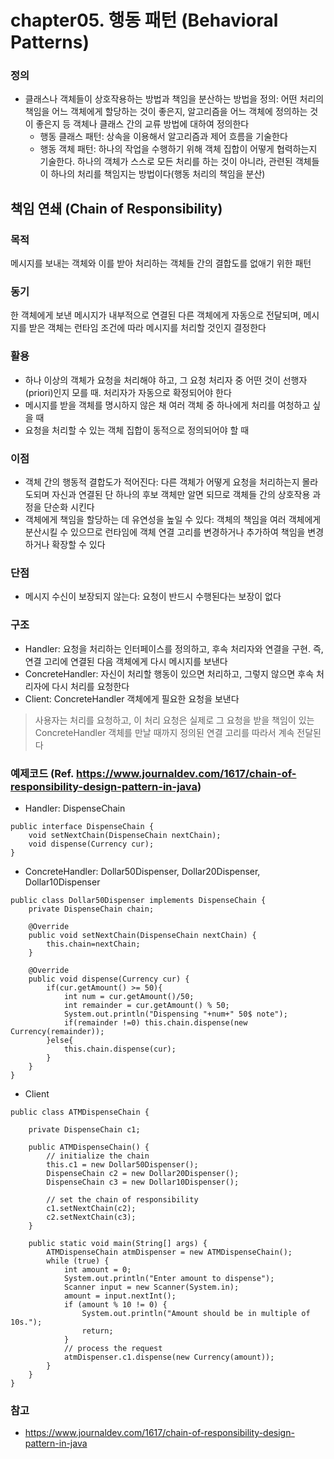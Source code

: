 # chapter05. 행동 패턴 (Behavioral Patterns)

### 정의
- 클래스나 객체들이 상호작용하는 방법과 책임을 분산하는 방법을 정의: 어떤 처리의 책임을 어느 객체에게 할당하는 것이 좋은지, 알고리즘을 어느 객체에 정의하는 것이 좋은지 등 객체나 클래스 간의 교류 방법에 대하여 정의한다
  - 행동 클래스 패턴: 상속을 이용해서 알고리즘과 제어 흐름을 기술한다
  - 행동 객체 패턴: 하나의 작업을 수행하기 위해 객체 집합이 어떻게 협력하는지 기술한다. 하나의 객체가 스스로 모든 처리를 하는 것이 아니라, 관련된 객체들이 하나의 처리를 책임지는 방법이다(행동 처리의 책임을 분산)

## 책임 연쇄 (Chain of Responsibility)

### 목적
메시지를 보내는 객체와 이를 받아 처리하는 객체들 간의 결합도를 없애기 위한 패턴

### 동기
한 객체에게 보낸 메시지가 내부적으로 연결된 다른 객체에게 자동으로 전달되며, 메시지를 받은 객체는 런타임 조건에 따라 메시지를 처리할 것인지 결정한다

### 활용
- 하나 이상의 객체가 요청을 처리해야 하고, 그 요청 처리자 중 어떤 것이 선행자(priori)인지 모를 때. 처리자가 자동으로 확정되어야 한다
- 메시지를 받을 객체를 명시하지 않은 채 여러 객체 중 하나에게 처리를 여청하고 싶을 때
- 요청을 처리할 수 있는 객체 집합이 동적으로 정의되어야 할 때

### 이점
- 객체 간의 행동적 결합도가 적어진다: 다른 객체가 어떻게 요청을 처리하는지 몰라도되며 자신과 연결된 단 하나의 후보 객체만 알면 되므로 객체들 간의 상호작용 과정을 단순화 시킨다
- 객체에게 책임을 할당하는 데 유연성을 높일 수 있다: 객체의 책임을 여러 객체에게 분산시킬 수 있으므로 런타임에 객체 연결 고리를 변경하거나 추가하여 책임을 변경하거나 확장할 수 있다

### 단점
- 메시지 수신이 보장되지 않는다: 요청이 반드시 수행된다는 보장이 없다

### 구조
- Handler: 요청을 처리하는 인터페이스를 정의하고, 후속 처리자와 연결을 구현. 즉, 연결 고리에 연결된 다음 객체에게 다시 메시지를 보낸다
- ConcreteHandler: 자신이 처리할 행동이 있으면 처리하고, 그렇지 않으면 후속 처리자에 다시 처리를 요청한다
- Client: ConcreteHandler 객체에게 필요한 요청을 보낸다
> 사용자는 처리를 요청하고, 이 처리 요청은 실제로 그 요청을 받을 책임이 있는 ConcreteHandler 객체를 만날 때까지 정의된 연결 고리를 따라서 계속 전달된다

### 예제코드 (Ref. https://www.journaldev.com/1617/chain-of-responsibility-design-pattern-in-java)
- Handler: DispenseChain
```
public interface DispenseChain {
	void setNextChain(DispenseChain nextChain);
	void dispense(Currency cur);
}
```

- ConcreteHandler: Dollar50Dispenser, Dollar20Dispenser, Dollar10Dispenser
```
public class Dollar50Dispenser implements DispenseChain {
	private DispenseChain chain;
	
	@Override
	public void setNextChain(DispenseChain nextChain) {
		this.chain=nextChain;
	}

	@Override
	public void dispense(Currency cur) {
		if(cur.getAmount() >= 50){
			int num = cur.getAmount()/50;
			int remainder = cur.getAmount() % 50;
			System.out.println("Dispensing "+num+" 50$ note");
			if(remainder !=0) this.chain.dispense(new Currency(remainder));
		}else{
			this.chain.dispense(cur);
		}
	}
}
```

- Client
```
public class ATMDispenseChain {

	private DispenseChain c1;

	public ATMDispenseChain() {
		// initialize the chain
		this.c1 = new Dollar50Dispenser();
		DispenseChain c2 = new Dollar20Dispenser();
		DispenseChain c3 = new Dollar10Dispenser();

		// set the chain of responsibility
		c1.setNextChain(c2);
		c2.setNextChain(c3);
	}

	public static void main(String[] args) {
		ATMDispenseChain atmDispenser = new ATMDispenseChain();
		while (true) {
			int amount = 0;
			System.out.println("Enter amount to dispense");
			Scanner input = new Scanner(System.in);
			amount = input.nextInt();
			if (amount % 10 != 0) {
				System.out.println("Amount should be in multiple of 10s.");
				return;
			}
			// process the request
			atmDispenser.c1.dispense(new Currency(amount));
		}
	}
}
```

### 참고
- https://www.journaldev.com/1617/chain-of-responsibility-design-pattern-in-java


